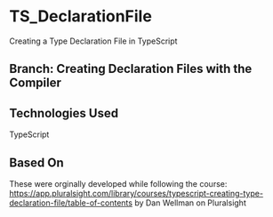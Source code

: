 # TS_DeclarationFile
Creating a Type Declaration File in TypeScript
## Branch: Creating Declaration Files with the Compiler

## Technologies Used
TypeScript

## Based On
These were orginally developed while following the course: https://app.pluralsight.com/library/courses/typescript-creating-type-declaration-file/table-of-contents by Dan Wellman on Pluralsight

